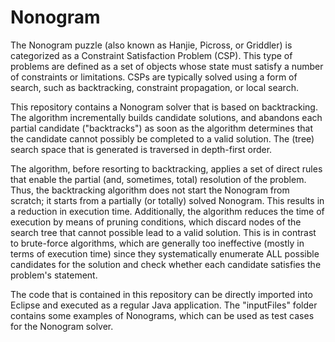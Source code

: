 # Nonogram

The Nonogram puzzle (also known as Hanjie, Picross, or Griddler) is categorized as a Constraint Satisfaction Problem (CSP).
This type of problems are defined as a set of objects whose state must satisfy a number of constraints or limitations.
CSPs are typically solved using a form of search, such as backtracking, constraint propagation, or local search.

This repository contains a Nonogram solver that is based on backtracking. The algorithm incrementally builds candidate
solutions, and abandons each partial candidate ("backtracks") as soon as the algorithm determines that the candidate cannot
possibly be completed to a valid solution. The (tree) search space that is generated is traversed in depth-first order.

The algorithm, before resorting to backtracking, applies a set of direct rules that enable the partial (and, sometimes,
total) resolution of the problem. Thus, the backtracking algorithm does not start the Nonogram from scratch; it starts
from a partially (or totally) solved Nonogram. This results in a reduction in execution time. Additionally, the algorithm
reduces the time of execution by means of pruning conditions, which discard nodes of the search tree that cannot possible
lead to a valid solution. This is in contrast to brute-force algorithms, which are generally too ineffective (mostly in
terms of execution time) since they systematically enumerate ALL possible candidates for the solution and check whether
each candidate satisfies the problem's statement.

The code that is contained in this repository can be directly imported into Eclipse and executed as a regular Java application. The "inputFiles" folder contains some examples of Nonograms, which can be used as test cases for the Nonogram solver.

